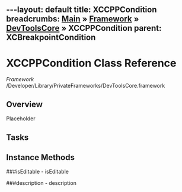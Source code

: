 ---layout: default
title: XCCPPCondition
breadcrumbs: <a href="/index.html">Main</a> &raquo; <a href="/Frameworks.html">Framework</a> &raquo; <a href="/Frameworks/DevToolsCore.html">DevToolsCore</a> &raquo; XCCPPCondition
parent: XCBreakpointCondition 
---
# XCCPPCondition Class Reference

*Framework* /Developer/Library/PrivateFrameworks/DevToolsCore.framework

## Overview

Placeholder

## Tasks

## Instance Methods

<a name="-isEditable"></a>
###isEditable
    - isEditable

<a name="-description"></a>
###description
    - description

